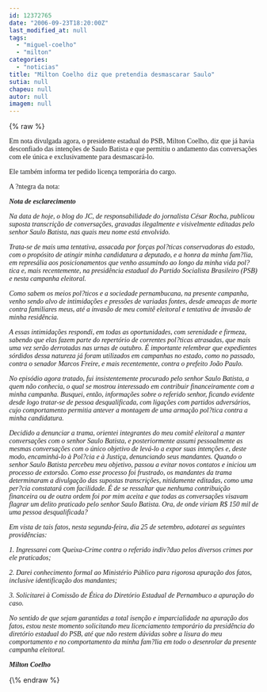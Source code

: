 ```yaml
---
id: 12372765
date: "2006-09-23T18:20:00Z"
last_modified_at: null
tags:
  - "miguel-coelho"
  - "milton"
categories:
  - "noticias"
title: "Milton Coelho diz que pretendia desmascarar Saulo"
sutia: null
chapeu: null
autor: null
imagem: null
---
```

{\% raw %}
<p><P><FONT face=Verdana>Em nota divulgada agora, o presidente estadual do PSB, Milton Coelho, diz que já havia desconfiado das intenções de Saulo Batista e que permitiu o andamento das conversações com ele única e exclusivamente para desmascará-lo.</FONT></P></p>
<p><P><FONT face=Verdana>Ele também informa ter pedido licença temporária do cargo.</FONT></P></p>
<p><P><FONT face=Verdana>A ?ntegra da nota:</FONT></P></p>
<p><P><B><FONT face=Verdana><EM>Nota de esclarecimento</EM></FONT></P></B></p>
<p><P><FONT face=Verdana><EM>Na data de hoje, o blog do JC, de responsabilidade do jornalista César Rocha, publicou suposta transcrição de conversações, gravadas ilegalmente e visivelmente editadas pelo senhor Saulo Batista, nas quais meu nome está envolvido. </EM></FONT></P></p>
<p><P><FONT face=Verdana><EM>Trata-se de mais uma tentativa, assacada por forças pol?ticas conservadoras do estado, com o propósito de atingir minha candidatura a deputado, e a honra da minha fam?lia, em represália aos posicionamentos que venho assumindo ao longo da minha vida pol?tica e, mais recentemente, na presidência estadual do Partido Socialista Brasileiro (PSB) e nesta campanha eleitoral. </EM></FONT></P></p>
<p><P><FONT face=Verdana><EM>Como sabem os meios pol?ticos e a sociedade pernambucana, na presente campanha, venho sendo alvo de intimidações e pressões de variadas fontes, desde ameaças de morte contra familiares meus, até a invasão de meu comitê eleitoral e tentativa de invasão de minha residência. </EM></FONT></P></p>
<p><P><FONT face=Verdana><EM>A essas intimidações respondi, em todas as oportunidades, com serenidade e firmeza, sabendo que elas fazem parte do repertório de correntes pol?ticas atrasadas, que mais uma vez serão derrotadas nas urnas de outubro. É importante relembrar que expedientes sórdidos dessa natureza já foram utilizados em campanhas no estado, como no passado, contra o senador Marcos Freire, e mais recentemente, contra o prefeito João Paulo. </EM></FONT></P></p>
<p><P><FONT face=Verdana><EM>No episódio agora tratado, fui insistentemente procurado pelo senhor Saulo Batista, a quem não conhecia, o qual se mostrou interessado em contribuir financeiramente com a minha campanha. Busquei, então, informações sobre o referido senhor, ficando evidente desde logo tratar-se de pessoa desqualificada, com ligações com partidos adversários, cujo comportamento permitia antever a montagem de uma armação pol?tica contra a minha candidatura. </EM></FONT></P></p>
<p><P><FONT face=Verdana><EM>Decidido a denunciar a trama, orientei integrantes do meu comitê eleitoral a manter conversações com o senhor Saulo Batista, e posteriormente assumi pessoalmente as mesmas conversações com o único objetivo de levá-lo a expor suas intenções e, deste modo, encaminhá-lo à Pol?cia e à Justiça, denunciando seus mandantes. Quando o senhor Saulo Batista percebeu meu objetivo, passou a evitar novos contatos e iniciou um processo de extorsão. Como esse processo foi frustrado, os mandantes da trama determinaram a divulgação das supostas transcrições, nitidamente editadas, como uma per?cia constatará com facilidade. É de se ressaltar que nenhuma contribuição financeira ou de outra ordem foi por mim aceita e que todas as conversações visavam flagrar um delito praticado pelo senhor Saulo Batista. Ora, de onde viriam R$ 150 mil de uma pessoa desqualificada? </EM></FONT></P></p>
<p><P><FONT face=Verdana><EM>Em vista de tais fatos, nesta segunda-feira, dia 25 de setembro, adotarei as seguintes providências: </EM></FONT></P></p>
<p><P><FONT face=Verdana><EM>1. Ingressarei com Queixa-Crime contra o referido indiv?duo pelos diversos crimes por ele praticados; </EM></FONT></P></p>
<p><P><FONT face=Verdana><EM>2. Darei conhecimento formal ao Ministério Público para rigorosa apuração dos fatos, inclusive identificação dos mandantes; </EM></FONT></P></p>
<p><P><FONT face=Verdana><EM>3. Solicitarei à Comissão de Ética do Diretório Estadual de Pernambuco a apuração do caso. </EM></FONT></P></p>
<p><P><FONT face=Verdana><EM>No sentido de que sejam garantidas a total isenção e imparcialidade na apuração dos fatos, estou neste momento solicitando meu licenciamento temporário da presidência do diretório estadual do PSB, até que não restem dúvidas sobre a lisura do meu comportamento e no comportamento da minha fam?lia em todo o desenrolar da presente campanha eleitoral. </EM></FONT></P><B></p>
<p><P><FONT face=Verdana><EM>Milton Coelho</EM></FONT></B></P> </p>
{\% endraw %}